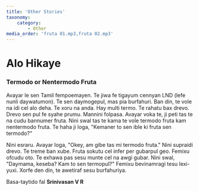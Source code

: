 ```yaml
---
title: 'Other Stories'
taxonomy:
    category:
        - Other
media_order: 'fruta 01.mp3,fruta 02.mp3'
---
```


# Alo Hikaye

### Termodo or Nentermodo Fruta

Avayar le sen Tamil fempoemayen. Te jiwa fe tigayum cennyan LND (lefe nunli daywatumon). Te sen daymogepul, mas pia burfahuri. Ban din, te vole na idi cel alo deha. Te xoru na anda. Hay multi termo. Te rahatu bax drevo. Drevo sen pul fe syahe prumu. Mannini folpasa. Avayar voka te, ji peti tas te na cudu bannumer fruta. Nini swal tas te kama te vole termodo fruta kam nentermodo fruta. Te haha ji loga, "Kemaner to sen ible ki fruta sen termodo?"

Nini esraru. Avayar loga, "Okey, am gibe tas mi termodo fruta." Nini supraidi drevo. Te treme ban xube. Fruta sokutu cel infer per gubarpul geo. Femixu ofcudu oto. Te exhawa pas sesu munte cel na awgi gubar. Nini swal, "Daymama, keseba? Kam to sen termopul?" Femixu bevinamragi tesu lexi-yuxi. Xorfe den din, te awetiraf sesu burfahuriya.

Basa-taytido fal **Srinivasan V R**